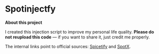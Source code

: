 # Spotinjectfy
**About this project**

I created this injection script to improve my personal life quality.
**Please do not reupload this code** — if you want to share it, just credit me properly.

The internal links point to official sources: [Spicetify](https://spicetify.app) and [SpotX](https://github.com/amd64fox/SpotX).
